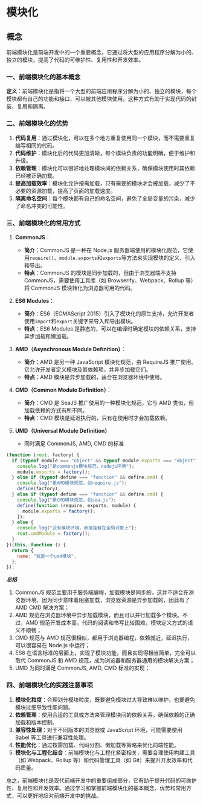 # 模块化

## 概念

前端模块化是前端开发中的一个重要概念，它通过将大型的应用程序分解为小的、独立的模块，提高了代码的可维护性、复用性和开发效率。

### 一、前端模块化的基本概念

**定义**：前端模块化是指将一个大型的前端应用程序分解为小的、独立的模块，每个模块都有自己的功能和接口，可以被其他模块使用。这种方式有助于实现代码的封装、复用和隔离。

### 二、前端模块化的优势

1. **代码复用**：通过模块化，可以在多个地方重复使用同一个模块，而不需要重复编写相同的代码。
2. **代码维护**：模块化后的代码更加清晰，每个模块负责的功能明确，便于维护和升级。
3. **依赖管理**：模块化可以很好地处理模块间的依赖关系，确保模块使用时其依赖已经被正确加载。
4. **提高加载效率**：模块化允许按需加载，只有需要的模块才会被加载，减少了不必要的资源加载，提高了页面的加载速度。
5. **隔离命名空间**：每个模块都有自己的命名空间，避免了全局变量的污染，减少了命名冲突的可能性。

### 三、前端模块化的常用方式

1. **CommonJS**：

   - **简介**：CommonJS 是一种在 Node.js 服务器端使用的模块化规范，它使用`require()`、`module.exports`和`exports`等方法来实现模块的定义、引入和导出。
   - **特点**：CommonJS 的模块是同步加载的，但由于浏览器端不支持 CommonJS，需要使用工具库（如 Browserify、Webpack、Rollup 等）将 CommonJS 模块转化为浏览器可用的代码。

2. **ES6 Modules**：

   - **简介**：ES6（ECMAScript 2015）引入了模块化的原生支持，允许开发者使用`import`和`export`关键字来导入和导出模块。
   - **特点**：ES6 Modules 是静态的，可以在编译时确定模块的依赖关系，支持异步加载和懒加载。

3. **AMD（Asynchronous Module Definition）**：

   - **简介**：AMD 是另一种 JavaScript 模块化规范，由 RequireJS 推广使用。它允许开发者定义模块及其依赖项，并异步加载它们。
   - **特点**：AMD 模块是异步加载的，适合在浏览器环境中使用。

4. **CMD（Common Module Definition）**：

   - **简介**：CMD 是 SeaJS 推广使用的一种模块化规范，它与 AMD 类似，但加载依赖的方式有所不同。
   - **特点**：CMD 模块是延迟执行的，只有在使用时才会加载依赖。

5. **UMD（Universal Module Definition）**
   - 同时满足 CommonJS, AMD, CMD 的标准

```js
(function (root, factory) {
  if (typeof module === "object" && typeof module.exports === "object") {
    console.log("是commonjs模块规范，nodejs环境");
    module.exports = factory();
  } else if (typeof define === "function" && define.amd) {
    console.log("是AMD模块规范，如require.js");
    define(factory);
  } else if (typeof define === "function" && define.cmd) {
    console.log("是CMD模块规范，如sea.js");
    define(function (require, exports, module) {
      module.exports = factory();
    });
  } else {
    console.log("没有模块环境，直接挂载在全局对象上");
    root.umdModule = factory();
  }
})(this, function () {
  return {
    name: "我是一个umd模块",
  };
});
```

**_总结_**

1. CommonJS 规范主要用于服务端编程，加载模块是同步的，这并不适合在浏览器环境，因为同步意味着阻塞加载，浏览器资源是异步加载的，因此有了 AMD CMD 解决方案；
2. AMD 规范在浏览器环境中异步加载模块，而且可以并行加载多个模块。不过，AMD 规范开发成本高，代码的阅读和书写比较困难，模块定义方式的语义不顺畅；
3. CMD 规范与 AMD 规范很相似，都用于浏览器编程，依赖就近，延迟执行，可以很容易在 Node.js 中运行；
4. ES6 在语言标准的层面上，实现了模块功能，而且实现得相当简单，完全可以取代 CommonJS 和 AMD 规范，成为浏览器和服务器通用的模块解决方案；
5. UMD 为同时满足 CommonJS, AMD, CMD 标准的实现；

### 四、前端模块化的实践注意事项

1. **模块化粒度**：合理划分模块粒度，既要避免模块过大导致难以维护，也要避免模块过细导致性能问题。
2. **依赖管理**：使用合适的工具或方法来管理模块间的依赖关系，确保依赖的正确加载和版本控制。
3. **兼容性处理**：对于不同版本的浏览器或 JavaScript 环境，可能需要使用 Babel 等工具进行兼容性处理。
4. **性能优化**：通过按需加载、代码分割、懒加载等策略来优化前端性能。
5. **模块化与工程化结合**：前端模块化与工程化紧密相关，需要合理使用构建工具（如 Webpack、Rollup 等）和代码管理工具（如 Git）来提升开发效率和代码质量。

总之，前端模块化是现代前端开发中的重要组成部分，它有助于提升代码的可维护性、复用性和开发效率。通过学习和掌握前端模块化的基本概念、优势和常用方式，可以更好地应对前端开发中的挑战。
